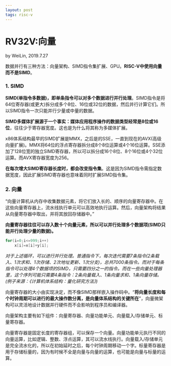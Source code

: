 ```yaml
---
layout: post
tags: risc-v
---
```


# RV32V:向量
by WeiLin, 2019.7.27

数据并行有三种方法：向量架构、SIMD指令集扩展、GPU。**RISC-V中使用向量而不是SIMD**。

### 1. SIMD
**SIMD(单指令多数据)，即单条指令可以对多个数据进行并行处理**。SIMD指令是将64位寄存器(或更大)拆分成多个8位、16位或32位的数据，然后并行计算它们。所以SIMD指令一次只能并行少量或中量的数据。

**SIMD多媒体扩展源于一个事实：媒体应用程序操作的数据类型经常是8位或16位**，往往少于寄存器宽度。这也是为什么将其称为多媒体扩展。

x86体系结构最早的SIMD扩展是MMX，之后是的SSE，一直到现在的AVX(高级向量扩展)。MMX将64位的浮点寄存器拆分成8个8位运算或4个16位运算。SSE添加了128位宽的独立SIMD寄存器，所以可以拆分成16个8位、8个16位或4个32位运算。而AVX寄存器宽度为256。

**在每次增大SIMD寄存器长度时，都会改变指令集**。这是因为SIMD指令需指定数据宽度，因此扩展SIMD寄存器也意味着同时扩展SIMD指令集。

### 2. 向量

“向量计算机从内存中收集数据元素，将它们放入长的、顺序的向量寄存器中。在这些向量寄存器上，流水线执行单元可以高效地执行运算。然后，向量架构将结果从向量寄存器中取出，并将其放回存储器中。”

**向量寄存器往往可以存入数十个向量元素，所以可以并行处理多个数据项(SIMD只能并行处理少量的数据)。**

```C
for(i=0;i<=999;i++)
    x[i]=x[i]+y[i];
```
*对于上述循环，可以进行并行处理。普通指令下，每次迭代需要7条指令(2条载入、1次求和、1次存储、2次地址更新、1次分支)，总共7000条指令。而对于每条指令可以处理4个数据项的SIMD，只需要四分之一的指令。而在一些向量处理器里，这个序列可能只需要4条指令：2条向量载入、1条向量求和、1条向量存储。(例子来源：《计算机体系结构：量化研究方法》)*

向量寄存器的大小由实现决定，而不像SIMD那样嵌入操作码中。“**将向量长度和每个时钟周期可以进行的最大操作数分离，是向量体系结构的关键所在**”，向量微架构可以灵活地设计数据并行硬件而不会影响到程序员和编译器。

向量架构主要有如下组件：向量寄存器、向量功能单元、向量载入/存储单元、标量寄存器。

向量寄存器是固定长度的寄存器组，可以保存一个向量。向量功能单元执行不同的向量运算，比如逻辑、整数、浮点运算，其可以流水线执行。向量载入/存储单元是完全流水化的，所以在初始延时之后，每个时钟周期移动一个字。标量寄存器是用于存储标量的，因为有时候不全是向量与向量的运算，也可能是向量与标量的运算。




